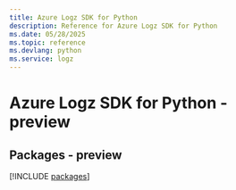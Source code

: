 ```yaml
---
title: Azure Logz SDK for Python
description: Reference for Azure Logz SDK for Python
ms.date: 05/28/2025
ms.topic: reference
ms.devlang: python
ms.service: logz
---
```

# Azure Logz SDK for Python - preview
## Packages - preview
[!INCLUDE [packages](logz-index.md)]